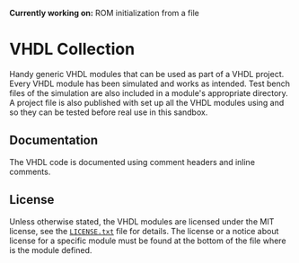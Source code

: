 **Currently working on:** ROM initialization from a file

# VHDL Collection

Handy generic VHDL modules that can be used as part of a VHDL project. Every VHDL module has been simulated and works as intended. Test bench files of the simulation are also included in a module's appropriate directory. A project file is also published with set up all the VHDL modules using and so they can be tested before real use in this sandbox.

## Documentation

The VHDL code is documented using comment headers and inline comments.

## License

Unless otherwise stated, the VHDL modules are licensed under the MIT license, see the [`LICENSE.txt`](LICENSE.txt) file for details. The license or a notice about license for a specific module must be found at the bottom of the file where is the module defined.
